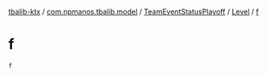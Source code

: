 [tbalib-ktx](../../../index.md) / [com.npmanos.tbalib.model](../../index.md) / [TeamEventStatusPlayoff](../index.md) / [Level](index.md) / [f](./f.md)

# f

`f`